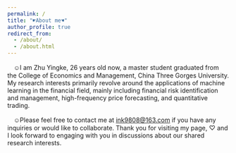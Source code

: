 ```yaml
---
permalink: /
title: "☛About me☚"
author_profile: true
redirect_from: 
  - /about/
  - /about.html
---
```

　☺I am Zhu Yingke, 26 years old now, a master student graduated from the College of Economics and Management, China Three Gorges University. My research interests primarily revolve around the applications of machine learning in the financial field, mainly including financial risk identification and management, high-frequency price forecasting, and quantitative trading. 

　☺Please feel free to contact me at [ink9808@163.com](mailto:ink9808@163.com) if you have any inquiries or would like to collaborate. Thank you for visiting my page, ♡ and I look forward to engaging with you in discussions about our shared research interests.
